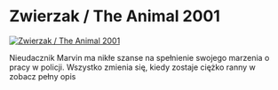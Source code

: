 Zwierzak / The Animal 2001 
=============
[![Zwierzak / The Animal 2001 ](http://vidos.pl/images/player.gif)](http://vidos.pl/zwierzak-the-animal-2001)

 Nieudacznik Marvin ma nikłe szanse na spełnienie swojego marzenia o pracy w policji. Wszystko zmienia się, kiedy zostaje ciężko ranny w zobacz pełny opis
